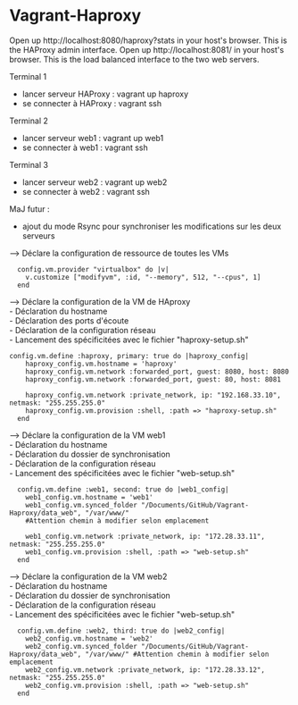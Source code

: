 # Vagrant-Haproxy

Open up http://localhost:8080/haproxy?stats in your host's browser. This is the HAProxy admin interface.
Open up http://localhost:8081/ in your host's browser. This is the load balanced interface to the two web servers. 

Terminal 1
  - lancer serveur HAProxy : vagrant up haproxy
  - se connecter à HAProxy : vagrant ssh

Terminal 2
  - lancer serveur web1 : vagrant up web1
  - se connecter à web1 : vagrant ssh

Terminal 3
  - lancer serveur web2 : vagrant up web2
  - se connecter à web2 : vagrant ssh

MaJ futur :
- ajout du mode Rsync pour synchroniser les modifications sur les deux serveurs


--> Déclare la configuration de ressource de toutes les VMs

```
  config.vm.provider "virtualbox" do |v|
    v.customize ["modifyvm", :id, "--memory", 512, "--cpus", 1]
  end
```

--> Déclare la configuration de la VM de HAproxy \
        - Déclaration du hostname \
        - Déclaration des ports d'écoute \
        - Déclaration de la configuration réseau \
        - Lancement des spécificitées avec le fichier "haproxy-setup.sh"

```
config.vm.define :haproxy, primary: true do |haproxy_config|
    haproxy_config.vm.hostname = 'haproxy'
    haproxy_config.vm.network :forwarded_port, guest: 8080, host: 8080
    haproxy_config.vm.network :forwarded_port, guest: 80, host: 8081

    haproxy_config.vm.network :private_network, ip: "192.168.33.10", netmask: "255.255.255.0"
    haproxy_config.vm.provision :shell, :path => "haproxy-setup.sh"
  end
```

--> Déclare la configuration de la VM web1 \
        - Déclaration du hostname \
        - Déclaration du dossier de synchronisation \
        - Déclaration de la configuration réseau \
        - Lancement des spécificitées avec le fichier "web-setup.sh"

```
  config.vm.define :web1, second: true do |web1_config|
    web1_config.vm.hostname = 'web1'
    web1_config.vm.synced_folder "/Documents/GitHub/Vagrant-Haproxy/data_web", "/var/www/" 
    #Attention chemin à modifier selon emplacement
    
    web1_config.vm.network :private_network, ip: "172.28.33.11", netmask: "255.255.255.0"
    web1_config.vm.provision :shell, :path => "web-setup.sh"
  end
```

--> Déclare la configuration de la VM web2 \
        - Déclaration du hostname \
        - Déclaration du dossier de synchronisation \
        - Déclaration de la configuration réseau \
        - Lancement des spécificitées avec le fichier "web-setup.sh"
        
```
  config.vm.define :web2, third: true do |web2_config|
    web2_config.vm.hostname = 'web2'
    web2_config.vm.synced_folder "/Documents/GitHub/Vagrant-Haproxy/data_web", "/var/www/" #Attention chemin à modifier selon emplacement
    web2_config.vm.network :private_network, ip: "172.28.33.12", netmask: "255.255.255.0"
    web2_config.vm.provision :shell, :path => "web-setup.sh"
  end
```






